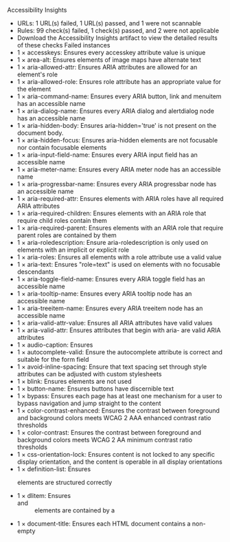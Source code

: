 Accessibility Insights
* URLs: 1 URL(s) failed, 1 URL(s) passed, and 1 were not scannable
* Rules: 99 check(s) failed, 1 check(s) passed, and 2 were not applicable
* Download the Accessibility Insights artifact to view the detailed results of these checks
Failed instances
* 1 × accesskeys:  Ensures every accesskey attribute value is unique
* 1 × area-alt:  Ensures <area> elements of image maps have alternate text
* 1 × aria-allowed-attr:  Ensures ARIA attributes are allowed for an element's role
* 1 × aria-allowed-role:  Ensures role attribute has an appropriate value for the element
* 1 × aria-command-name:  Ensures every ARIA button, link and menuitem has an accessible name
* 1 × aria-dialog-name:  Ensures every ARIA dialog and alertdialog node has an accessible name
* 1 × aria-hidden-body:  Ensures aria-hidden='true' is not present on the document body.
* 1 × aria-hidden-focus:  Ensures aria-hidden elements are not focusable nor contain focusable elements
* 1 × aria-input-field-name:  Ensures every ARIA input field has an accessible name
* 1 × aria-meter-name:  Ensures every ARIA meter node has an accessible name
* 1 × aria-progressbar-name:  Ensures every ARIA progressbar node has an accessible name
* 1 × aria-required-attr:  Ensures elements with ARIA roles have all required ARIA attributes
* 1 × aria-required-children:  Ensures elements with an ARIA role that require child roles contain them
* 1 × aria-required-parent:  Ensures elements with an ARIA role that require parent roles are contained by them
* 1 × aria-roledescription:  Ensure aria-roledescription is only used on elements with an implicit or explicit role
* 1 × aria-roles:  Ensures all elements with a role attribute use a valid value
* 1 × aria-text:  Ensures "role=text" is used on elements with no focusable descendants
* 1 × aria-toggle-field-name:  Ensures every ARIA toggle field has an accessible name
* 1 × aria-tooltip-name:  Ensures every ARIA tooltip node has an accessible name
* 1 × aria-treeitem-name:  Ensures every ARIA treeitem node has an accessible name
* 1 × aria-valid-attr-value:  Ensures all ARIA attributes have valid values
* 1 × aria-valid-attr:  Ensures attributes that begin with aria- are valid ARIA attributes
* 1 × audio-caption:  Ensures <audio> elements have captions
* 1 × autocomplete-valid:  Ensure the autocomplete attribute is correct and suitable for the form field
* 1 × avoid-inline-spacing:  Ensure that text spacing set through style attributes can be adjusted with custom stylesheets
* 1 × blink:  Ensures <blink> elements are not used
* 1 × button-name:  Ensures buttons have discernible text
* 1 × bypass:  Ensures each page has at least one mechanism for a user to bypass navigation and jump straight to the content
* 1 × color-contrast-enhanced:  Ensures the contrast between foreground and background colors meets WCAG 2 AAA enhanced contrast ratio thresholds
* 1 × color-contrast:  Ensures the contrast between foreground and background colors meets WCAG 2 AA minimum contrast ratio thresholds
* 1 × css-orientation-lock:  Ensures content is not locked to any specific display orientation, and the content is operable in all display orientations
* 1 × definition-list:  Ensures <dl> elements are structured correctly
* 1 × dlitem:  Ensures <dt> and <dd> elements are contained by a <dl>
* 1 × document-title:  Ensures each HTML document contains a non-empty <title> element
* 1 × duplicate-id-active:  Ensures every id attribute value of active elements is unique
* 1 × duplicate-id-aria:  Ensures every id attribute value used in ARIA and in labels is unique
* 1 × duplicate-id:  Ensures every id attribute value is unique
* 1 × empty-heading:  Ensures headings have discernible text
* 1 × empty-table-header:  Ensures table headers have discernible text
* 1 × focus-order-semantics:  Ensures elements in the focus order have a role appropriate for interactive content
* 1 × form-field-multiple-labels:  Ensures form field does not have multiple label elements
* 1 × frame-focusable-content:  Ensures <frame> and <iframe> elements with focusable content do not have tabindex=-1
* 1 × frame-tested:  Ensures <iframe> and <frame> elements contain the axe-core script
* 1 × frame-title-unique:  Ensures <iframe> and <frame> elements contain a unique title attribute
* 1 × frame-title:  Ensures <iframe> and <frame> elements have an accessible name
* 1 × heading-order:  Ensures the order of headings is semantically correct
* 1 × hidden-content:  Informs users about hidden content.
* 1 × html-has-lang:  Ensures every HTML document has a lang attribute
* 1 × html-lang-valid:  Ensures the lang attribute of the <html> element has a valid value
* 1 × html-xml-lang-mismatch:  Ensure that HTML elements with both valid lang and xml:lang attributes agree on the base language of the page
* 1 × identical-links-same-purpose:  Ensure that links with the same accessible name serve a similar purpose
* 1 × image-alt:  Ensures <img> elements have alternate text or a role of none or presentation
* 1 × image-redundant-alt:  Ensure image alternative is not repeated as text
* 1 × input-button-name:  Ensures input buttons have discernible text
* 1 × input-image-alt:  Ensures <input type="image"> elements have alternate text
* 1 × label-content-name-mismatch:  Ensures that elements labelled through their content must have their visible text as part of their accessible name
* 1 × label-title-only:  Ensures that every form element has a visible label and is not solely labeled using hidden labels, or the title or aria-describedby attributes
* 1 × label:  Ensures every form element has a label
* 1 × landmark-banner-is-top-level:  Ensures the banner landmark is at top level
* 1 × landmark-complementary-is-top-level:  Ensures the complementary landmark or aside is at top level
* 1 × landmark-contentinfo-is-top-level:  Ensures the contentinfo landmark is at top level
* 1 × landmark-main-is-top-level:  Ensures the main landmark is at top level
* 1 × landmark-no-duplicate-banner:  Ensures the document has at most one banner landmark
* 1 × landmark-no-duplicate-contentinfo:  Ensures the document has at most one contentinfo landmark
* 1 × landmark-no-duplicate-main:  Ensures the document has at most one main landmark
* 1 × landmark-one-main:  Ensures the document has a main landmark
* 1 × landmark-unique:  Landmarks should have a unique role or role/label/title (i.e. accessible name) combination
* 1 × link-in-text-block:  Ensure links are distinguished from surrounding text in a way that does not rely on color
* 1 × link-name:  Ensures links have discernible text
* 1 × list:  Ensures that lists are structured correctly
* 1 × listitem:  Ensures <li> elements are used semantically
* 1 × marquee:  Ensures <marquee> elements are not used
* 1 × meta-refresh-no-exceptions:  Ensures <meta http-equiv="refresh"> is not used for delayed refresh
* 1 × meta-refresh:  Ensures <meta http-equiv="refresh"> is not used for delayed refresh
* 1 × meta-viewport-large:  Ensures <meta name="viewport"> can scale a significant amount
* 1 × meta-viewport:  Ensures <meta name="viewport"> does not disable text scaling and zooming
* 1 × nested-interactive:  Ensures interactive controls are not nested as they are not always announced by screen readers or can cause focus problems for assistive technologies
* 1 × no-autoplay-audio:  Ensures <video> or <audio> elements do not autoplay audio for more than 3 seconds without a control mechanism to stop or mute the audio
* 1 × object-alt:  Ensures <object> elements have alternate text
* 1 × p-as-heading:  Ensure bold, italic text and font-size is not used to style <p> elements as a heading
* 1 × page-has-heading-one:  Ensure that the page, or at least one of its frames contains a level-one heading
* 1 × presentation-role-conflict:  Elements marked as presentational should not have global ARIA or tabindex to ensure all screen readers ignore them
* 1 × region:  Ensures all page content is contained by landmarks
* 1 × role-img-alt:  Ensures [role='img'] elements have alternate text
* 1 × scope-attr-valid:  Ensures the scope attribute is used correctly on tables
* 1 × scrollable-region-focusable:  Ensure elements that have scrollable content are accessible by keyboard
* 1 × select-name:  Ensures select element has an accessible name
* 1 × server-side-image-map:  Ensures that server-side image maps are not used
* 1 × skip-link:  Ensure all skip links have a focusable target
* 1 × svg-img-alt:  Ensures <svg> elements with an img, graphics-document or graphics-symbol role have an accessible text
* 1 × tabindex:  Ensures tabindex attribute values are not greater than 0
* 1 × table-duplicate-name:  Ensure the <caption> element does not contain the same text as the summary attribute
* 1 × table-fake-caption:  Ensure that tables with a caption use the <caption> element.
* 1 × target-size:  Ensure touch target have sufficient size and space
* 1 × td-has-header:  Ensure that each non-empty data cell in a <table> larger than 3 by 3  has one or more table headers
* 1 × td-headers-attr:  Ensure that each cell in a table that uses the headers attribute refers only to other cells in that table
* 1 × th-has-data-cells:  Ensure that <th> elements and elements with role=columnheader/rowheader have data cells they describe
* 1 × valid-lang:  Ensures lang attributes have valid values
* 1 × video-caption:  Ensures <video> elements have captions

-------------------
This scan used axe-core axeVersion (https://github.com/dequelabs/axe-core/releases/tag/vaxeVersion) and userAgent with a display resolution of 1920x1080.
